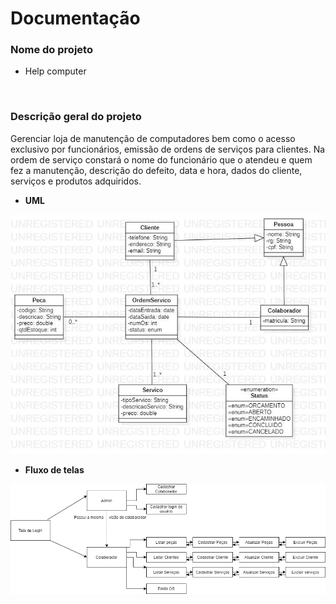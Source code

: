 <h1> Documentação </h1>

<h3> Nome do projeto </h3>

- Help computer

<br /><h3> Descrição geral do projeto </h3> 

Gerenciar loja de manutenção de computadores bem como o acesso exclusivo por funcionários, emissão de ordens de serviços para clientes. Na ordem de serviço constará o nome do funcionário que o atendeu e quem fez a manutenção, descrição do defeito, data e hora, dados do cliente, serviços e produtos adquiridos.


* <b> UML </b>

![UML do projeto](uml.png)

* <b> Fluxo de telas </b>

![Fluxo de telas do projeto](fluxo-telas.png)